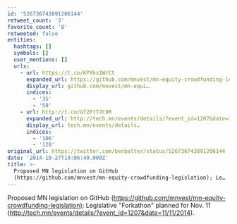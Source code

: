 ```yaml
---
id: '526736743891206144'
retweet_count: '3'
favorite_count: '8'
retweeted: false
entities:
  hashtags: []
  symbols: []
  user_mentions: []
  urls:
    - url: https://t.co/KPXks1WrCt
      expanded_url: https://github.com/mnvest/mn-equity-crowdfunding-legislation
      display_url: github.com/mnvest/mn-equi…
      indices:
        - '35'
        - '58'
    - url: http://t.co/GfZFtT7C9R
      expanded_url: http://tech.mn/events/details/?event_id=1207&date=11/11/2014
      display_url: tech.mn/events/details…
      indices:
        - '106'
        - '128'
original_url: https://twitter.com/benbalter/status/526736743891206144
date: '2014-10-27T14:06:40.000Z'
title: >-
  Proposed MN legislation on GitHub
  (https://github.com/mnvest/mn-equity-crowdfunding-legislation); Le…
---
```


Proposed MN legislation on GitHub (https://github.com/mnvest/mn-equity-crowdfunding-legislation); Legislative "Forkathon" planned for Nov. 11 (http://tech.mn/events/details/?event_id=1207&date=11/11/2014).